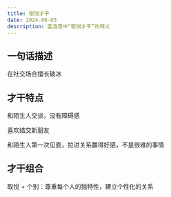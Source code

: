 ```yaml
---
title: 取悦才干
date: 2024-06-03
description: 盖洛普中“取悦才干”的释义
---
```


## 一句话描述

在社交场合擅长破冰

## 才干特点

和陌生人交谈，没有障碍感

喜欢结交新朋友

和陌生人第一次见面，拉进关系赢得好感，不是很难的事情

## 才干组合

取悦 + 个别：尊重每个人的独特性，建立个性化的关系